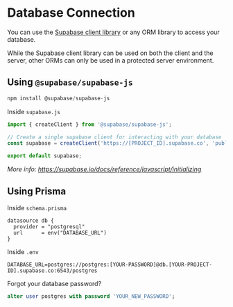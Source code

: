 # Database Connection

You can use the [Supabase client library](https://github.com/supabase/supabase-js) or any ORM library to access your database.

While the Supabase client library can be used on both the client and the server, other ORMs can only be used in a protected server environment.

## Using `@supabase/supabase-js`

```js
npm install @supabase/supabase-js
```

Inside `supabase.js`

```js
import { createClient } from '@supabase/supabase-js';

// Create a single supabase client for interacting with your database
const supabase = createClient('https://[PROJECT_ID].supabase.co', 'public-anon-key');

export default supabase;
```

_More info: https://supabase.io/docs/reference/javascript/initializing_

## Using Prisma

Inside `schema.prisma`

```
datasource db {
  provider = "postgresql"
  url      = env("DATABASE_URL")
}
```

Inside `.env`

```
DATABASE_URL=postgres://postgres:[YOUR-PASSWORD]@db.[YOUR-PROJECT-ID].supabase.co:6543/postgres
```

Forgot your database password?

```sql
alter user postgres with password 'YOUR_NEW_PASSWORD';
```
